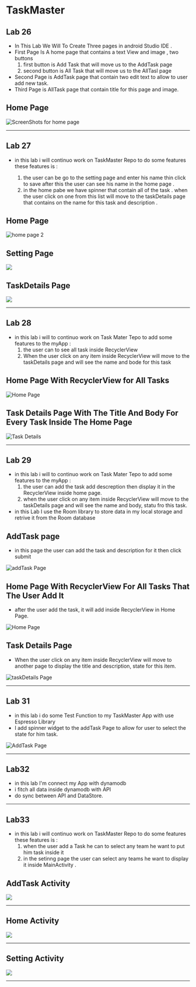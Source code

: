 # TaskMaster

## Lab 26

* In This Lab We Will To Create Three pages in android Studio IDE .
* First Page Is A home page that contains a text View and image , two buttons 
    1. first button is Add Task that will move us to the AddTask page
    2. second button is All Task that will move us to the AllTasl page
* Second Page is AddTask page that contain two edit text to allow to user add new task.
* Third Page is AllTask page that contain title for this page and image.

## Home Page 
![ScreenShots for home page](screenshots/homePage.png)

___

## Lab 27

* in this lab i will continuo work on TaskMaster Repo to do some features these features is :

    1. the user can be go to the setting page and enter his name thin click to save after this the user can see his name in the home page .
    2. in the home pabe we have spinner that contain all of the task . when the user click on one from this list will move to the taskDetails page that contains on the name for this task and description .
## Home Page  

![home page 2](screenshots/homePage2.png)

## Setting Page

![](screenshots/settingPage.png)

## TaskDetails Page

![](screenshots/taskDetails.png)

___

## Lab 28 

* in this lab i will to continuo work on Task Mater Tepo to add some features to the myApp :  
    1. the user can to see all task inside RecyclerView 
    2. When the user click on any item inside RecyclerView will move to the taskDetails page and will see the name and bode for this task 

## Home Page With RecyclerView for All Tasks

![Home Page](screenshots/homeRecyclerView.png)

## Task Details Page With The Title And Body For Every Task Inside The Home Page

![Task Details](screenshots/detailsPage.png)

___

## Lab 29

* in this lab i will to continuo work on Task Mater Tepo to add some features to the myApp :  
    1. the user can add the task add descreption then display it in the RecyclerView inside home page.
    2. when the user click on any item inside RecyclerView will move to the taskDetails page and will see the name and body, statu fro this task.
* in this Lab I use the Room library to store data in my local storage and retrive it from the Room database

## AddTask page

* in this page the user can add the task and description for it then click submit

![addTask Page](screenshots/AddTask_Lab29.png)

## Home Page With RecyclerView For All Tasks That The User Add It

* after the user add the task, it will add inside RecyclerView in Home Page.

![Home Page](screenshots/home_Lab29.png)

## Task Details Page

* When the user click on any item inside RecyclerView will move to another page to display the title and description, state for this item.

![taskDetails Page](screenshots/taskDetails_Lab29.png)

___

## Lab 31 

* in this lab i do some Test Function to my TaskMaster App with use Espresso Library 
* I add spinner widget to the addTask Page to allow for user to select the state for him task.

![AddTask Page](screenshots/AddTask_Lab31.png)

___
 
## Lab32 

* in this lab I'm connect my App with dynamodb
* i fitch all data inside dynamodb with API
* do sync between API and DataStore.

___ 

## Lab33 

* in this lab i will continuo work on TaskMaster Repo to do some features these features is :
    1. when the user add a Task he can to select any team he want to put him task inside it 
    2. in the setinng page the user can select any teams he want to display it inside MainActivity .

## AddTask Activity

![](screenshots/addTask_lab33.png)

___

## Home Activity

![](screenshots/main_lab33.png)

___

## Setting Activity

![](screenshots/setting_lab33.png)

___